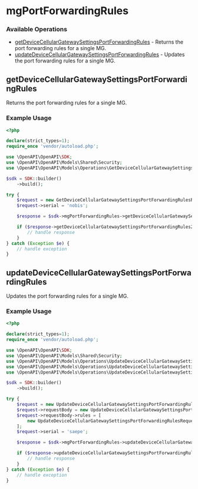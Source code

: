 # mgPortForwardingRules

### Available Operations

* [getDeviceCellularGatewaySettingsPortForwardingRules](#getdevicecellulargatewaysettingsportforwardingrules) - Returns the port forwarding rules for a single MG.
* [updateDeviceCellularGatewaySettingsPortForwardingRules](#updatedevicecellulargatewaysettingsportforwardingrules) - Updates the port forwarding rules for a single MG.

## getDeviceCellularGatewaySettingsPortForwardingRules

Returns the port forwarding rules for a single MG.

### Example Usage

```php
<?php

declare(strict_types=1);
require_once 'vendor/autoload.php';

use \OpenAPI\OpenAPI\SDK;
use \OpenAPI\OpenAPI\Models\Shared\Security;
use \OpenAPI\OpenAPI\Models\Operations\GetDeviceCellularGatewaySettingsPortForwardingRulesRequest;

$sdk = SDK::builder()
    ->build();

try {
    $request = new GetDeviceCellularGatewaySettingsPortForwardingRulesRequest();
    $request->serial = 'nobis';

    $response = $sdk->mgPortForwardingRules->getDeviceCellularGatewaySettingsPortForwardingRules($request);

    if ($response->getDeviceCellularGatewaySettingsPortForwardingRules200ApplicationJSONObject !== null) {
        // handle response
    }
} catch (Exception $e) {
    // handle exception
}
```

## updateDeviceCellularGatewaySettingsPortForwardingRules

Updates the port forwarding rules for a single MG.

### Example Usage

```php
<?php

declare(strict_types=1);
require_once 'vendor/autoload.php';

use \OpenAPI\OpenAPI\SDK;
use \OpenAPI\OpenAPI\Models\Shared\Security;
use \OpenAPI\OpenAPI\Models\Operations\UpdateDeviceCellularGatewaySettingsPortForwardingRulesRequest;
use \OpenAPI\OpenAPI\Models\Operations\UpdateDeviceCellularGatewaySettingsPortForwardingRulesRequestBody;
use \OpenAPI\OpenAPI\Models\Operations\UpdateDeviceCellularGatewaySettingsPortForwardingRulesRequestBodyRules;

$sdk = SDK::builder()
    ->build();

try {
    $request = new UpdateDeviceCellularGatewaySettingsPortForwardingRulesRequest();
    $request->requestBody = new UpdateDeviceCellularGatewaySettingsPortForwardingRulesRequestBody();
    $request->requestBody->rules = [
        new UpdateDeviceCellularGatewaySettingsPortForwardingRulesRequestBodyRules(),
    ];
    $request->serial = 'saepe';

    $response = $sdk->mgPortForwardingRules->updateDeviceCellularGatewaySettingsPortForwardingRules($request);

    if ($response->updateDeviceCellularGatewaySettingsPortForwardingRules200ApplicationJSONObject !== null) {
        // handle response
    }
} catch (Exception $e) {
    // handle exception
}
```
